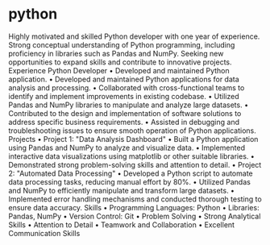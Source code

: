 # python
Highly motivated and skilled Python developer with one year of experience.  Strong conceptual understanding of Python programming, including proficiency in  libraries such as Pandas and NumPy. Seeking new opportunities to expand skills and  contribute to innovative projects. Experience Python Developer • Developed and maintained Python application.
• Developed and maintained Python applications for data analysis and processing.
• Collaborated with cross-functional teams to identify and implement improvements in 
existing codebase.
• Utilized Pandas and NumPy libraries to manipulate and analyze large datasets.
• Contributed to the design and implementation of software solutions to address specific 
business requirements.
• Assisted in debugging and troubleshooting issues to ensure smooth operation of 
Python applications.
Projects
• Project 1: "Data Analysis Dashboard"
• Built a Python application using Pandas and NumPy to analyze and visualize data.
• Implemented interactive data visualizations using matplotlib or other suitable libraries.
• Demonstrated strong problem-solving skills and attention to detail.
• Project 2: "Automated Data Processing"
• Developed a Python script to automate data processing tasks, reducing manual effort by 
80%.
• Utilized Pandas and NumPy to efficiently manipulate and transform large datasets.
• Implemented error handling mechanisms and conducted thorough testing to ensure 
data accuracy.
Skills
• Programming Languages: Python
• Libraries: Pandas, NumPy
• Version Control: Git
• Problem Solving
• Strong Analytical Skills
• Attention to Detail
• Teamwork and Collaboration
• Excellent Communication Skills
